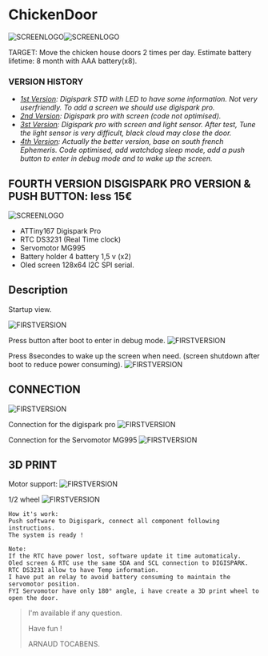 # ChickenDoor

![SCREENLOGO](https://github.com/Pidow/ChickenDoor/blob/master/1.first%20WITH%20DIGISPARK/1.Connection%20&%20photos/definition.png?raw=true)![SCREENLOGO](https://github.com/Pidow/ChickenDoor/blob/master/1.first%20WITH%20DIGISPARK/1.Connection%20&%20photos/ouvert.png?raw=true)

TARGET:
Move the chicken house doors 2 times per day.
Estimate battery lifetime: 8 month with AAA battery(x8).

### VERSION HISTORY
*   _[1st Version](https://github.com/Pidow/ChickenDoor/tree/master/1.first%20WITH%20DIGISPARK): Digispark STD with LED to have some information. Not very userfriendly. To add a screen we should use digispark pro._
*   _[2nd Version](https://github.com/Pidow/ChickenDoor/tree/master/2.Rebuild%20with%20DIGISPARK%20PRO): Digispark pro with screen (code not optimised)._
*   _[3st Version](https://github.com/Pidow/ChickenDoor/tree/master/3.With%20light%20sensor%20with%20DIGISPARK%20PRO): Digispark pro with screen and light sensor. After test, Tune the light sensor is very difficult, black cloud may close the door._
*   _[4th Version](https://github.com/Pidow/ChickenDoor/tree/master/4.Ephemeris%20version%20with%20DIGISPARK%20PRO): Actually the better version, base on south french Ephemeris. Code optimised, add watchdog sleep mode, add a push button to enter in debug mode and to wake up the screen._


## FOURTH VERSION DISGISPARK PRO VERSION & PUSH BUTTON: less 15€
![SCREENLOGO](https://github.com/Pidow/ChickenDoor/blob/master/4.Ephemeris%20version%20with%20DIGISPARK%20PRO/1.Assy%20view/Description.jpg?raw=true)
*   ATTiny167 Digispark Pro
*   RTC DS3231 (Real Time clock)
*   Servomotor MG995
*   Battery holder 4 battery 1,5 v (x2)
*   Oled screen 128x64 I2C SPI serial.


## Description

Startup view.

![FIRSTVERSION](https://github.com/Pidow/ChickenDoor/blob/master/4.Ephemeris%20version%20with%20DIGISPARK%20PRO/1.Assy%20view/PRESENTATION.jpg?raw=true)

Press button after boot to enter in debug mode.
![FIRSTVERSION](https://github.com/Pidow/ChickenDoor/blob/master/4.Ephemeris%20version%20with%20DIGISPARK%20PRO/1.Assy%20view/DBG%20MODE.jpg?raw=true)

Press 8secondes to wake up the screen when need. (screen shutdown after boot to reduce power consuming).
![FIRSTVERSION](https://github.com/Pidow/ChickenDoor/blob/master/4.Ephemeris%20version%20with%20DIGISPARK%20PRO/1.Assy%20view/BUTTON%20ACTION.jpg)


## CONNECTION
![FIRSTVERSION](https://github.com/Pidow/ChickenDoor/blob/master/4.Ephemeris%20version%20with%20DIGISPARK%20PRO/1.Assy%20view/digispark%20pro.png?raw=true)

Connection for the digispark pro
![FIRSTVERSION](https://github.com/Pidow/ChickenDoor/blob/master/4.Ephemeris%20version%20with%20DIGISPARK%20PRO/1.Assy%20view/digispark%20pro%20connections&.jpg?raw=true)

Connection for the Servomotor MG995
![FIRSTVERSION](https://github.com/Pidow/ChickenDoor/blob/master/4.Ephemeris%20version%20with%20DIGISPARK%20PRO/1.Assy%20view/MG995.png?raw=true)


## 3D PRINT
Motor support:
![FIRSTVERSION](https://github.com/Pidow/ChickenDoor/blob/master/4.Ephemeris%20version%20with%20DIGISPARK%20PRO/1.Assy%20view/Servo%20motor%203D%20print%20support.jpg?raw=true)

1/2 wheel
![FIRSTVERSION](https://github.com/Pidow/ChickenDoor/blob/master/4.Ephemeris%20version%20with%20DIGISPARK%20PRO/1.Assy%20view/Wheel%203D%20print.jpg?raw=true)



```
How it's work:
Push software to Digispark, connect all component following instructions.
The system is ready !

Note:
If the RTC have power lost, software update it time automaticaly.
Oled screen & RTC use the same SDA and SCL connection to DIGISPARK.
RTC DS3231 allow to have Temp information.
I have put an relay to avoid battery consuming to maintain the servomotor position.
FYI Servomotor have only 180° angle, i have create a 3D print wheel to open the door.
```

> I'm available if any question.
> 
> Have fun !
> 
>    ARNAUD TOCABENS.
